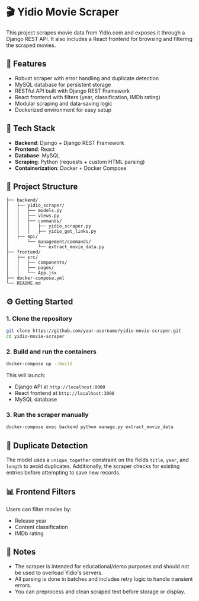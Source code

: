 # 🎬 Yidio Movie Scraper

This project scrapes movie data from Yidio.com and exposes it through a Django REST API. It also includes a React frontend for browsing and filtering the scraped movies.

## 🚀 Features

- Robust scraper with error handling and duplicate detection
- MySQL database for persistent storage
- RESTful API built with Django REST Framework
- React frontend with filters (year, classification, IMDb rating)
- Modular scraping and data-saving logic
- Dockerized environment for easy setup

## 🧱 Tech Stack

- **Backend**: Django + Django REST Framework
- **Frontend**: React
- **Database**: MySQL
- **Scraping**: Python (requests + custom HTML parsing)
- **Containerization**: Docker + Docker Compose

## 📁 Project Structure

```
├── backend/
│   ├── yidio_scraper/
│   │   ├── models.py
│   │   ├── views.py
│   │   ├── commands/
│   │   │   ├── yidio_scraper.py
│   │   │   ├── yidio_get_links.py
│   ├── api/
│       └── management/commands/
│           └── extract_movie_data.py
├── frontend/
│   ├── src/
│   │   ├── components/
│   │   ├── pages/
│   │   └── App.jsx
├── docker-compose.yml
└── README.md
```

## ⚙️ Getting Started

### 1. Clone the repository

```bash
git clone https://github.com/your-username/yidio-movie-scraper.git
cd yidio-movie-scraper
```

### 2. Build and run the containers

```bash
docker-compose up --build
```

This will launch:

- Django API at `http://localhost:8000`
- React frontend at `http://localhost:3000`
- MySQL database

### 3. Run the scraper manually

```bash
docker-compose exec backend python manage.py extract_movie_data
```

## 🧹 Duplicate Detection

The model uses a `unique_together` constraint on the fields `title`, `year`, and `length` to avoid duplicates. Additionally, the scraper checks for existing entries before attempting to save new records.

## 📊 Frontend Filters

Users can filter movies by:

- Release year
- Content classification
- IMDb rating

## 📌 Notes

- The scraper is intended for educational/demo purposes and should not be used to overload Yidio's servers.
- All parsing is done in batches and includes retry logic to handle transient errors.
- You can preprocess and clean scraped text before storage or display.


